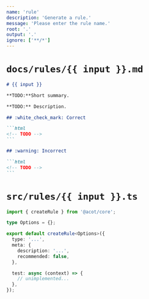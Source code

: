 ```yaml
---
name: 'rule'
description: 'Generate a rule.'
message: 'Please enter the rule name.'
root: '.'
output: '.'
ignore: ['**/*']
---
```


# `docs/rules/{{ input }}.md`

````markdown
# {{ input }}

**TODO:**Short summary.

**TODO:** Description.

## :white_check_mark: Correct

```html
<!-- TODO -->
```

## :warning: Incorrect

```html
<!-- TODO -->
```
````

# `src/rules/{{ input }}.ts`

```typescript
import { createRule } from '@acot/core';

type Options = {};

export default createRule<Options>({
  type: '...',
  meta: {
    description: '...',
    recommended: false,
  },

  test: async (context) => {
    // unimplemented...
  },
});
```

